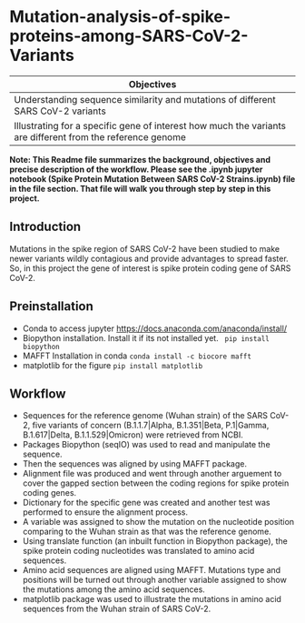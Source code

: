 # Mutation-analysis-of-spike-proteins-among-SARS-CoV-2-Variants
| Objectives                                                                                                 |
|------------------------------------------------------------------------------------------------------------|
| Understanding sequence similarity and mutations of different SARS CoV-2 variants                           |
| Illustrating for a specific gene of interest how much the variants are different from the reference genome |

**Note: This Readme file summarizes the background, objectives and precise description of the workflow. Please see the .ipynb jupyter notebook (Spike Protein Mutation Between SARS CoV-2 Strains.ipynb) file in the file section. That file will walk you through step by step in this project.**

## Introduction

Mutations in the spike region of SARS CoV-2 have been studied to make newer variants wildly contagious and provide advantages to spread faster. So, in this project the gene of interest is spike protein coding gene of SARS CoV-2. 

## Preinstallation 

* Conda to access jupyter https://docs.anaconda.com/anaconda/install/
* Biopython installation. Install it if its not installed yet.  ``` pip install biopython```
* MAFFT Installation in conda ``` conda install -c biocore mafft ```
* matplotlib for the figure ```pip install matplotlib```


## Workflow 

* Sequences for the reference genome (Wuhan strain) of the SARS CoV-2, five variants of concern (B.1.1.7|Alpha, B.1.351|Beta, P.1|Gamma, B.1.617|Delta, B.1.1.529|Omicron) were retrieved from NCBI. 
* Packages Biopython (seqIO) was used to read and manipulate the sequence. 
* Then the sequences was aligned by using MAFFT package.
* Alignment file was produced and went through another arguement to cover the gapped section between the coding regions for spike protein coding genes. 
* Dictionary for the specific gene was created and another test was performed to ensure the alignment process. 
* A variable was assigned to show the mutation on the nucleotide position comparing to the Wuhan strain as that was the reference genome. 
* Using translate function (an inbuilt function in Biopython package), the spike protein coding nucleotides was translated to amino acid sequences.  
* Amino acid sequences are aligned using MAFFT. Mutations type and positions will be turned out through another variable assigned to show the mutations among the amino acid sequences. 
* matplotlib package was used to illustrate the mutations in amino acid sequences from the Wuhan strain of SARS CoV-2.

